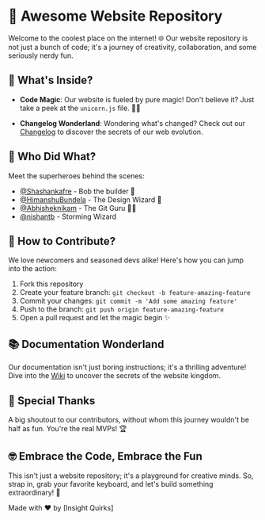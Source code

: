 # 🚀 Awesome Website Repository

Welcome to the coolest place on the internet! 🌐 Our website repository is not just a bunch of code; it's a journey of creativity, collaboration, and some seriously nerdy fun.

## 🎉 What's Inside?

- **Code Magic**: Our website is fueled by pure magic! Don't believe it? Just take a peek at the `unicorn.js` file. 🦄✨

- **Changelog Wonderland**: Wondering what's changed? Check out our [Changelog](CHANGELOG.md) to discover the secrets of our web evolution.

## 🤖 Who Did What?

Meet the superheroes behind the scenes:

- [@Shashankafre](https://github.com/ShashankAfre) - Bob the builder 🐞
- [@HimanshuBundela](https://github.com/HimanshuBundela) - The Design Wizard 🎨
- [@Abhisheknikam](https://github.com/abhisheknikam) - The Git Guru 🧙‍♂️
- [@nishantb](https://github.com/nishantbhadke) - Storming Wizard

## 🚨 How to Contribute?

We love newcomers and seasoned devs alike! Here's how you can jump into the action:

1. Fork this repository
2. Create your feature branch: `git checkout -b feature-amazing-feature`
3. Commit your changes: `git commit -m 'Add some amazing feature'`
4. Push to the branch: `git push origin feature-amazing-feature`
5. Open a pull request and let the magic begin ✨

## 📚 Documentation Wonderland

Our documentation isn't just boring instructions; it's a thrilling adventure! Dive into the [Wiki](https://github.com/YourOrg/YourRepo/wiki) to uncover the secrets of the website kingdom.

## 🌟 Special Thanks

A big shoutout to our contributors, without whom this journey wouldn't be half as fun. You're the real MVPs! 🏆

## 🤓 Embrace the Code, Embrace the Fun

This isn't just a website repository; it's a playground for creative minds. So, strap in, grab your favorite keyboard, and let's build something extraordinary! 🚀

Made with ❤️ by [Insight Quirks]
